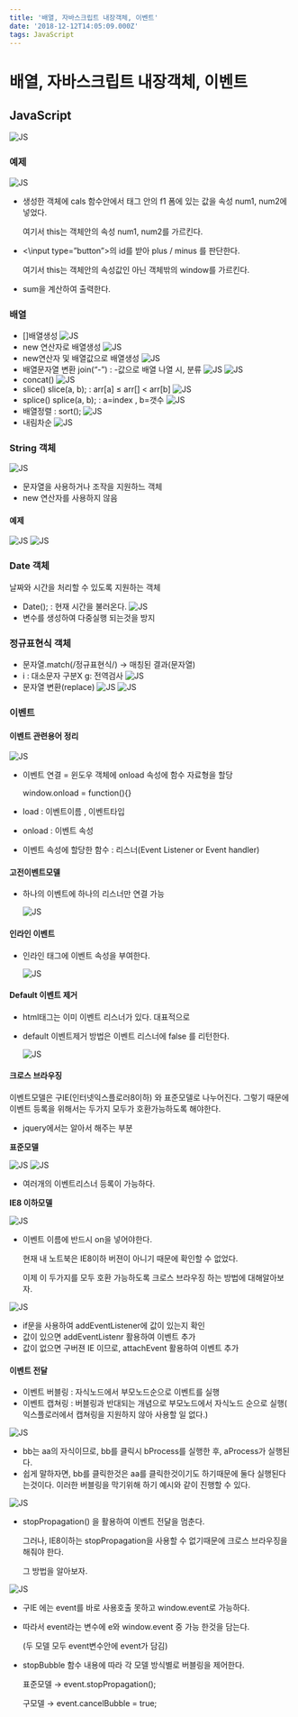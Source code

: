 ```yaml
---
title: '배열, 자바스크립트 내장객체, 이벤트'
date: '2018-12-12T14:05:09.000Z'
tags: JavaScript
---
```


# 배열, 자바스크립트 내장객체, 이벤트

## JavaScript

![JS](../../.gitbook/assets/js_logo.png)

### 예제

![JS](../../.gitbook/assets/js02-01.png)

* 생성한 객체에 cals 함수안에서 태그 안의 f1 폼에 있는 값을 속성 num1, num2에 넣었다.

  여기서 this는 객체안의 속성 num1, num2를 가르킨다.

* &lt;\input type=”button”&gt;의 id를 받아 plus / minus 를 판단한다.

  여기서 this는 객체안의 속성값인 아닌 객체밖의 window를 가르킨다.

* sum을 계산하여 출력한다.

### 배열

* \[\]배열생성 ![JS](../../.gitbook/assets/js02-02.png)
* new 연산자로 배열생성 ![JS](../../.gitbook/assets/js02-03.png)
* new연산자 및 배열값으로 배열생성 ![JS](../../.gitbook/assets/js02-04.png)
* 배열문자열 변환 join\(“-”\) : -값으로 배열 나열 시, 분류 ![JS](../../.gitbook/assets/js02-05.png) ![JS](../../.gitbook/assets/js02-06.png)
* concat\(\) ![JS](../../.gitbook/assets/js02-07.png)
* slice\(\) slice\(a, b\); : arr\[a\] ≤ arr\[\] &lt; arr\[b\] ![JS](../../.gitbook/assets/js02-08.png)
* splice\(\) splice\(a, b\); : a=index , b=갯수 ![JS](../../.gitbook/assets/js02-09.png)
* 배열정렬 : sort\(\); ![JS](../../.gitbook/assets/js02-10.png)
* 내림차순 ![JS](../../.gitbook/assets/js02-11.png)   

### String 객체

![JS](../../.gitbook/assets/js02-12.png)

* 문자열을 사용하거나 조작을 지원하느 객체
* new 연산자를 사용하지 않음

#### 예제

![JS](../../.gitbook/assets/js02-13.png) ![JS](../../.gitbook/assets/js02-14.png)   


### Date 객체

날짜와 시간을 처리할 수 있도록 지원하는 객체

* Date\(\); : 현재 시간을 불러온다. ![JS](../../.gitbook/assets/js02-15.png)
* 변수를 생성하여 다중실행 되는것을 방지   

### 정규표현식 객체

* 문자열.match\(/정규표현식/\) → 매칭된 결과\(문자열\)
* i : 대소문자 구분X g: 전역검사 ![JS](../../.gitbook/assets/js02-16.png)
* 문자열 변환\(replace\) ![JS](../../.gitbook/assets/js02-17.png) ![JS](../../.gitbook/assets/js02-29.png)  

### 이벤트

#### 이벤트 관련용어 정리

![JS](../../.gitbook/assets/js02-18.png)

* 이벤트 연결 = 윈도우 객체에 onload 속성에 함수 자료형을 할당

  window.onload = function\(\){}

* load : 이벤트이름 , 이벤트타입
* onload : 이벤트 속성
* 이벤트 속성에 할당한 함수 : 리스너\(Event Listener or Event handler\)

#### 고전이벤트모델

* 하나의 이벤트에 하나의 리스너만 연결 가능

  ![JS](../../.gitbook/assets/js02-19.png)

#### 인라인 이벤트

* 인라인 태그에 이벤트 속성을 부여한다.

  ![JS](../../.gitbook/assets/js02-20.png)

#### Default 이벤트 제거

* html태그는 이미 이벤트 리스너가 있다. 대표적으로 
* default 이벤트제거 방법은 이벤트 리스너에 false 를 리턴한다.

  ![JS](../../.gitbook/assets/js02-21.png)

#### 크로스 브라우징

이벤트모델은 구IE\(인터넷익스플로러8이하\) 와 표준모델로 나누어진다. 그렇기 때문에 이벤트 등록을 위해서는 두가지 모두가 호환가능하도록 해야한다.

* jquery에서는 알아서 해주는 부분

**표준모델**

![JS](../../.gitbook/assets/js02-22.png) ![JS](../../.gitbook/assets/js02-23.png)

* 여러개의 이벤트리스너 등록이 가능하다.

**IE8 이하모델**

![JS](../../.gitbook/assets/js02-24.png)

* 이벤트 이름에 반드시 on을 넣어야한다.

  현재 내 노트북은 IE8이하 버젼이 아니기 때문에 확인할 수 없었다.

  이제 이 두가지를 모두 호환 가능하도록 크로스 브라우징 하는 방법에 대해알아보자.

![JS](../../.gitbook/assets/js02-25.png)

* if문을 사용하여 addEventListener에 값이 있는지 확인
* 값이 있으면 addEventListenr 활용하여 이벤트 추가
* 값이 없으면 구버젼 IE 이므로, attachEvent 활용하여 이벤트 추가

#### 이벤트 전달

* 이벤트 버블링 : 자식노드에서 부모노드순으로 이벤트를 실행
* 이벤트 캡쳐링 : 버블링과 반대되는 개념으로 부모노드에서 자식노드 순으로 실행\( 익스플로러에서 캡쳐링을 지원하지 않아 사용할 일 없다.\)

![JS](../../.gitbook/assets/js02-26.png)

* bb는 aa의 자식이므로, bb를 클릭시 bProcess를 실행한 후, aProcess가 실행된다.
* 쉽게 말하자면, bb를 클릭한것은 aa를 클릭한것이기도 하기때문에 둘다 실행된다는것이다. 이러한 버블링을 막기위해 하기 예시와 같이 진행할 수 있다.

![JS](../../.gitbook/assets/js02-27.png)

* stopPropagation\(\) 을 활용하여 이벤트 전달을 멈춘다.

  그러나, IE8이하는 stopPropagation을 사용할 수 없기때문에 크로스 브라우징을 해줘야 한다.

  그 방법을 알아보자.

![JS](../../.gitbook/assets/js02-28.png)

* 구IE 에는 event를 바로 사용호출 못하고 window.event로 가능하다.
* 따라서 event라는 변수에 e와 window.event 중 가능 한것을 담는다.

  \(두 모델 모두 event변수안에 event가 담김\)

* stopBubble 함수 내용에 따라 각 모델 방식별로 버블링을 제어한다.

  표준모델 → event.stopPropagation\(\);

  구모델 → event.cancelBubble = true;

